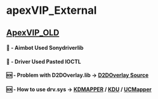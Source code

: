# apexVIP_External

## [ApexVIP_OLD](https://github.com/hooksteroid/ApexD3D_VIP)

#### 👾 - Aimbot Used Sonydriverlib
#### 👾 - Driver Used Pasted IOCTL
#### 🆘 - Problem with D2DOverlay.lib -> [D2DOverlay Source](https://github.com/coltonon/D2DOverlay)
#### 🆘 - How to use drv.sys -> [KDMAPPER](https://github.com/TheCruZ/kdmapper) / [KDU](https://github.com/hfiref0x/KDU) / [UCMapper](https://github.com/MmMapIoSpace/UCMapper)
